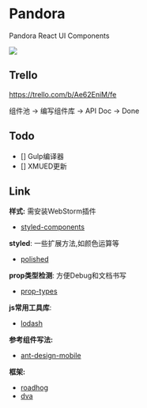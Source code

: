 # Pandora

Pandora React UI Components

![](http://on-img.com/chart_image/59b8e5c5e4b06f66982e9c68.png)

## Trello

<https://trello.com/b/Ae62EniM/fe>

组件池 -> 编写组件库 -> API Doc -> Done

## Todo

- [] Gulp编译器
- [] XMUED更新

## Link

**样式:** 需安装WebStorm插件
- [styled-components](https://www.styled-components.com/docs/basics)

**styled**: 一些扩展方法,如颜色运算等
- [polished](https://polished.js.org/docs/)

**prop类型检测**: 方便Debug和文档书写
- [prop-types](https://github.com/facebook/prop-types)

**js常用工具库**:
- [lodash](http://lodashjs.com/docs/)

**参考组件写法:**
- [ant-design-mobile](https://github.com/canisminor1990/ant-design-mobile)

**框架:**
- [roadhog](https://github.com/sorrycc/roadhog)
- [dva](https://github.com/dvajs/dva)

